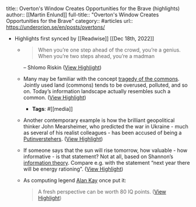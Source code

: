 title:: Overton's Window Creates Opportunities for the Brave (highlights)
author:: [[Martin Enlund]]
full-title:: "Overton's Window Creates Opportunities for the Brave"
category:: #articles
url:: https://underorion.se/en/posts/overtons/

- Highlights first synced by [[Readwise]] [[Dec 18th, 2022]]
	- > When you’re one step ahead of the crowd, you’re a genius. When you’re two steps ahead, you’re a madman
	  
	  – Shlomo Riskin ([View Highlight](https://read.readwise.io/read/01gmhmttxbtkydgxwasncfcj68))
	- Many may be familiar with the concept [tragedy of the commons](https://en.wikipedia.org/wiki/Tragedy_of_the_commons). Jointly used land (commons) tends to be overused, polluted, and so on. Today’s information landscape actually resembles such a common. ([View Highlight](https://read.readwise.io/read/01gmhmv9rpbh3j8ps3xdzjp5k1))
		- **Tags**: #[[media]]
	- Another contemporary example is how the brilliant geopolitical thinker John Mearsheimer, who predicted the war in Ukraine - much as several of his realist colleagues - has been accused of being a [Putinverstehers](https://en.wikipedia.org/wiki/Putinversteher). ([View Highlight](https://read.readwise.io/read/01gmhmw7633x77cawx8ybzj9k1))
	- If someone says that the sun will rise tomorrow, how valuable - how informative - is that statement? Not at all, based on Shannon’s [information theory](https://en.wikipedia.org/wiki/Information_theory). Compare e.g. with the statement “next year there will be energy rationing”. ([View Highlight](https://read.readwise.io/read/01gmhmwyaz12drjmp236bwehf3))
	- As computing legend [Alan Kay](https://quoteinvestigator.com/2018/05/29/pov/) once put it:
	  
	  > A fresh perspective can be worth 80 IQ points. ([View Highlight](https://read.readwise.io/read/01gmhmxgr9pz1navpqg4r4vgc4))